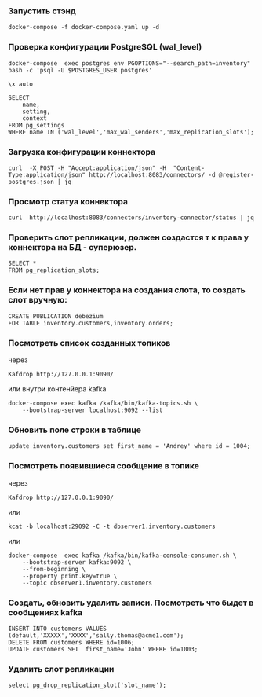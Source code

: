 ### Запустить стэнд

``` docker-compose -f docker-compose.yaml up -d ```

### Проверка конфигурации PostgreSQL (wal_level)

``` 
docker-compose  exec postgres env PGOPTIONS="--search_path=inventory" bash -c 'psql -U $POSTGRES_USER postgres' 
```
```
\x auto
```
```
SELECT  
    name,
    setting,
    context
FROM pg_settings
WHERE name IN ('wal_level','max_wal_senders','max_replication_slots');
```

### Загрузка конфигурации коннектора

``` curl  -X POST -H "Accept:application/json" -H  "Content-Type:application/json" http://localhost:8083/connectors/ -d @register-postgres.json | jq ```

### Просмотр статуа коннектора

``` curl  http://localhost:8083/connectors/inventory-connector/status | jq ```

### Проверить слот репликации, должен создастся т к права у коннектора на БД - суперюзер.

```
SELECT * 
FROM pg_replication_slots;
```
### Если нет прав у коннектора на создания слота, то создать слот вручную:
```
CREATE PUBLICATION debezium 
FOR TABLE inventory.customers,inventory.orders;
```
### Посмотреть список созданных топиков

через 
```
Kafdrop http://127.0.0.1:9090/
```
или внутри контенйера kafka
```
docker-compose exec kafka /kafka/bin/kafka-topics.sh \
    --bootstrap-server localhost:9092 --list
```

###  Обновить поле строки в таблице
``` update inventory.customers set first_name = 'Andrey' where id = 1004; ```

### Посмотреть появившиеся сообщение в топике

через 
```
Kafdrop http://127.0.0.1:9090/
```
или 
```
kcat -b localhost:29092 -C -t dbserver1.inventory.customers 
```
или 
```
docker-compose  exec kafka /kafka/bin/kafka-console-consumer.sh \
    --bootstrap-server kafka:9092 \
    --from-beginning \
    --property print.key=true \
    --topic dbserver1.inventory.customers
```
### Создать, обновить удалить записи. Посмотреть что быдет в сообщениях kafka
```
INSERT INTO customers VALUES (default,'XXXXX','XXXX','sally.thomas@acme1.com');
DELETE FROM customers WHERE id=1006;
UPDATE customers SET  first_name='John' WHERE id=1003;
```

### Удалить слот репликации
```
select pg_drop_replication_slot('slot_name');
```
